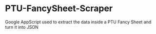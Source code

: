 # PTU-FancySheet-Scraper
Google AppScript used to extract the data inside a PTU Fancy Sheet and turn it into JSON
